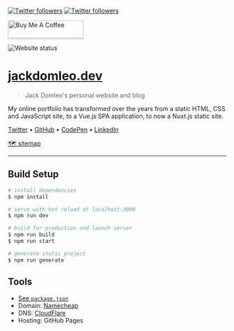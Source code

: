[![Twitter followers](https://img.shields.io/twitter/follow/jackdomleo7?style=social&logo=twitter "Follow me on Twitter")](https://twitter.com/jackdomleo7) [![Twitter followers](https://img.shields.io/github/followers/jackdomleo7?style=social&logo=github&label=Follow "Follow me on GitHub")](https://github.com/jackdomleo7)

<a href="https://www.buymeacoffee.com/jackdomleo" target="_blank" title="Buy Me A Coffee"><img src="https://www.buymeacoffee.com/assets/img/custom_images/orange_img.png" alt="Buy Me A Coffee" style="height: 2.5625rem !important;width: 10.875rem !important;box-shadow: 0 0.1875rem 0.125rem 0 rgba(190, 190, 190, 0.5) !important;-webkit-box-shadow: 0 0.1875rem 0.125rem 0 rgba(190, 190, 190, 0.5) !important;"></a>

![Website status](https://img.shields.io/website?down_color=red&down_message=offline&up_color=green&up_message=online&url=https%3A%2F%2Fjackdomleo.dev "Website status")

# [jackdomleo.dev](https://jackdomleo.dev)

> Jack Domleo's personal website and blog

My online portfolio has transformed over the years from a static HTML, CSS and JavaScript site, to a Vue.js SPA application, to now a Nuxt.js static site.

[Twitter](https://twitter.com/jackdomleo7 "Follow me on Twitter") &bull; [GitHub](https://github.com/jackdomleo7 "Follow me om GitHub or check out my projects") &bull; [CodePen](https://codepen.io/JackDomleo "Follow me on CodePen or check out my pens") &bull; [LinkedIn](https://www.linkedin.com/in/jack-domleo "Connect with me on LinkedIn")

[🗺 sitemap](https://jackdomleo.dev/sitemap.xml)

---

## Build Setup

```bash
# install dependencies
$ npm install

# serve with hot reload at localhost:3000
$ npm run dev

# build for production and launch server
$ npm run build
$ npm run start

# generate static project
$ npm run generate
```

## Tools

- [See `package.json`](./package.json)
- Domain: [Namecheap](https://www.namecheap.com)
- DNS: [CloudFlare](https://www.cloudflare.com)
- Hosting: GitHub Pages
